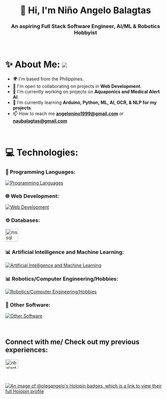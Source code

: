 <h1 align="center"> 👋 Hi, I'm Niño Angelo Balagtas</h1> 
<h3 align="center">An aspiring Full Stack Software Engineer, AI/ML & Robotics Hobbyist </h3>

<br>

# ✨ About Me: ![](https://komarev.com/ghpvc/?username=OlegAngelo)
- 🌍 I'm based from the Philippines.
- 🤝 I'm open to collaborating on projects in **Web Development**.
- 🚀 I'm currently working on projects on **Aquaponics and Medical Alert AI**.
- 🌱 I’m currently learning **Arduino, Python, ML, AI, OCR, & NLP for my projects**.
- 📫 How to reach me **angelonino1999@gmail.com** or **naubalagtas@gmail.com**

<br>

# 💻 Technologies:

### 🔎 Programming Languages:
[![Programming Languages](https://skillicons.dev/icons?i=cs,js,py)](https://skillicons.dev)


### 🌐 Web Development:
[![Web Development](https://skillicons.dev/icons?i=html,react,redux,nodejs,dotnet,nextjs,express,css,tailwind)](https://skillicons.dev)


### ⚙️ Databases:
<p align="left">
<a href="https://www.microsoft.com/en-us/sql-server" target="_blank" rel="noreferrer"> <img src="https://www.svgrepo.com/show/303229/microsoft-sql-server-logo.svg" alt="mssql" width="40" height="40"/> </a>
</p>


### 📊 Artificial Intelligence and Machine Learning:
[![Artificial Intelligence and Machine Learning](https://skillicons.dev/icons?i=pytorch,sklearn,tensorflow)](https://skillicons.dev)


### 📊 Robotics/Computer Engineering/Hobbies:
[![Robotics/Computer Engineering/Hobbies](https://skillicons.dev/icons?i=raspberrypi,arduino)](https://skillicons.dev)


### 🌟 Other Software:
[![Other Software](https://skillicons.dev/icons?i=visualstudio,vscode,git,github,npm,heroku,linux,vim,netlify,postman,ubuntu,obsidian)](https://skillicons.dev)

<br>

<h2 align="left">Connect with me/ Check out my previous experiences:</h2>
<p align="left">
<a href="https://linkedin.com/in/nbalagtas" target="blank"><img align="center" src="https://raw.githubusercontent.com/rahuldkjain/github-profile-readme-generator/master/src/images/icons/Social/linked-in-alt.svg" alt="nbalagtas" height="30" width="40" /></a>
<a href="https://portfolioangelo.netlify.app/" target="blank">
</p>

<br>

[![An image of @olegangelo's Holopin badges, which is a link to view their full Holopin profile](https://holopin.me/olegangelo)](https://holopin.io/@olegangelo)

